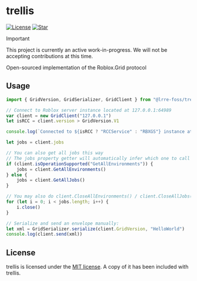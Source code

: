 # trellis

[![License](https://img.shields.io/github/license/lrre-foss/trellis)](https://github.com/lrre-foss/trellis/blob/trunk/LICENSE)
[![Star](https://img.shields.io/github/stars/lrre-foss/trellis?style=social)](https://github.com/lrre-foss/trellis/stargazers)

> [!IMPORTANT]
> This project is currently an active work-in-progress. We will not be accepting contributions at this time.

Open-sourced implementation of the Roblox.Grid protocol

## Usage

```js
import { GridVersion, GridSerializer, GridClient } from "@lrre-foss/trellis"

// Connect to Roblox server instance located at 127.0.0.1:64989
var client = new GridClient("127.0.0.1")
let isRCC = client.version > GridVersion.V1

console.log(`Connected to ${isRCC ? "RCCService" : "RBXGS"} instance at ${client.ip}:${client.port}`)

let jobs = client.jobs

// You can also get all jobs this way
// The jobs property getter will automatically infer which one to call based on the GridVersion
if (client.isOperationSupported("GetAllEnvironments")) {
    jobs = client.GetAllEnvironments()
} else {
    jobs = client.GetAllJobs()
}

// You may also do client.CloseAllEnvironments() / client.CloseAllJobs()
for (let i = 0; i < jobs.length; i++) {
    i.close()
}

// Serialize and send an envelope manually:
let xml = GridSerializer.serialize(client.GridVersion, "HelloWorld")
console.log(client.send(xml))
```

## License

trellis is licensed under the [MIT license](https://github.com/lrre-foss/trellis/blob/trunk/LICENSE). A copy of it has been included with trellis.
